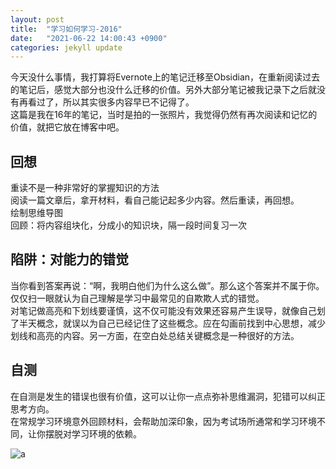 ```yaml
---
layout: post
title:  "学习如何学习-2016"
date:   "2021-06-22 14:00:43 +0900"
categories: jekyll update
---
```


今天没什么事情，我打算将Evernote上的笔记迁移至Obsidian，在重新阅读过去的笔记后，感觉大部分也没什么迁移的价值。另外大部分笔记被我记录下之后就没有再看过了，所以其实很多内容早已不记得了。  
这篇是我在16年的笔记，当时是拍的一张照片，我觉得仍然有再次阅读和记忆的价值，就把它放在博客中吧。


## 回想
 
重读不是一种非常好的掌握知识的方法  
阅读一篇文章后，拿开材料，看自己能记起多少内容。然后重读，再回想。  
绘制思维导图  
回顾：将内容组块化，分成小的知识块，隔一段时间复习一次  


## 陷阱：对能力的错觉
 当你看到答案再说：“啊，我明白他们为什么这么做”。那么这个答案并不属于你。  
 仅仅扫一眼就认为自己理解是学习中最常见的自欺欺人式的错觉。  
 对笔记做高亮和下划线要谨慎，这不仅可能没有效果还容易产生误导，就像自己划了半天概念，就误以为自己已经记住了这些概念。应在勾画前找到中心思想，减少划线和高亮的内容。另一方面，在空白处总结关键概念是一种很好的方法。


## 自测
 在自测是发生的错误也很有价值，这可以让你一点点弥补思维漏洞，犯错可以纠正思考方向。  
 在常规学习环境意外回顾材料，会帮助加深印象，因为考试场所通常和学习环境不同，让你摆脱对学习环境的依赖。  


![a]({{site.url}}/images/learn_how_to_learn1.jpg)

